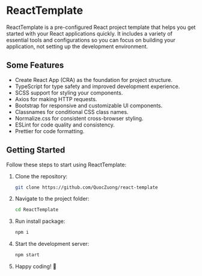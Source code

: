 # ReactTemplate

ReactTemplate is a pre-configured React project template that helps you get started with your React applications quickly. It includes a variety of essential tools and configurations so you can focus on building your application, not setting up the development environment.

## Some Features

-   Create React App (CRA) as the foundation for project structure.
-   TypeScript for type safety and improved development experience.
-   SCSS support for styling your components.
-   Axios for making HTTP requests.
-   Bootstrap for responsive and customizable UI components.
-   Classnames for conditional CSS class names.
-   Normalize.css for consistent cross-browser styling.
-   ESLint for code quality and consistency.
-   Prettier for code formatting.

## Getting Started

Follow these steps to start using ReactTemplate:

1. Clone the repository:

    ```bash
    git clone https://github.com/QuocZuong/react-template
    ```

2. Navigate to the project folder:

    ```bash
    cd ReactTemplate
    ```

3. Run install package:

    ```bash
    npm i
    ```

4. Start the development server:
    ```bash
    npm start
    ```
5. Happy coding! 🚀
